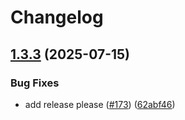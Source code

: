 # Changelog

## [1.3.3](https://github.com/2060-io/vs-agent/compare/v1.3.2...v1.3.3) (2025-07-15)


### Bug Fixes

* add release please ([#173](https://github.com/2060-io/vs-agent/issues/173)) ([62abf46](https://github.com/2060-io/vs-agent/commit/62abf4650b2760902d539d422aab37a2aceb751c))
